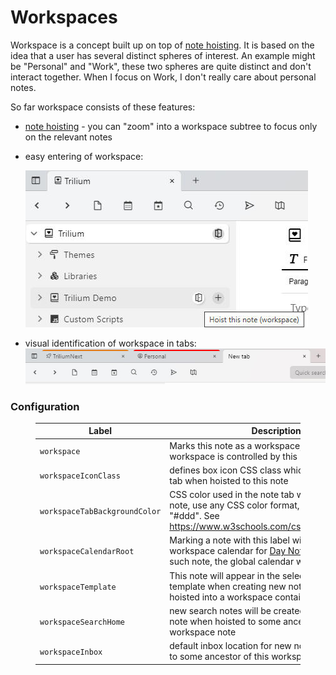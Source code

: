 # Workspaces
Workspace is a concept built up on top of [note hoisting](Note%20Hoisting.md). It is based on the idea that a user has several distinct spheres of interest. An example might be "Personal" and "Work", these two spheres are quite distinct and don't interact together. When I focus on Work, I don't really care about personal notes.

So far workspace consists of these features:

*   [note hoisting](Note%20Hoisting.md) - you can "zoom" into a workspace subtree to focus only on the relevant notes
    
*   easy entering of workspace: 
    
    ![](1_Workspaces_image.png)
    
*   visual identification of workspace in tabs:  
    ![](Workspaces_image.png)
    

### Configuration

<figure class="table"><table><thead><tr><th>Label</th><th>Description</th></tr></thead><tbody><tr><td><code>workspace</code></td><td>Marks this note as a workspace, button to enter the workspace is controlled by this</td></tr><tr><td><code>workspaceIconClass</code></td><td>defines box icon CSS class which will be used in tab when hoisted to this note</td></tr><tr><td><code>workspaceTabBackgroundColor</code></td><td>CSS color used in the note tab when hoisted to this note, use any CSS color format, e.g. "lightblue" or "#ddd". See <a href="https://www.w3schools.com/cssref/css_colors.asp">https://www.w3schools.com/cssref/css_colors.asp</a>.</td></tr><tr><td><code>workspaceCalendarRoot</code></td><td>Marking a note with this label will define a new per-workspace calendar for&nbsp;<a class="reference-link" href="../../Advanced%20Usage/Advanced%20Showcases/Day%20Notes.md">Day Notes</a>. If there's no such note, the global calendar will be used.</td></tr><tr><td><code>workspaceTemplate</code></td><td>This note will appear in the selection of available template when creating new note, but only when hoisted into a workspace containing this template</td></tr><tr><td><code>workspaceSearchHome</code></td><td>new search notes will be created as children of this note when hoisted to some ancestor of this workspace note</td></tr><tr><td><code>workspaceInbox</code></td><td>default inbox location for new notes when hoisted to some ancestor of this workspace note</td></tr></tbody></table></figure>